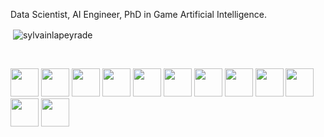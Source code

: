 Data Scientist, AI Engineer, PhD in Game Artificial Intelligence.

<p>&nbsp;<img align="center" src="https://github-readme-stats-tau-lovat.vercel.app/api?username=sylvainlapeyrade&show_icons=true&locale=en&theme=theme=transparent" alt="sylvainlapeyrade" /></p>

</br>
<p align="left">
  <img src="https://cdn.jsdelivr.net/gh/devicons/devicon/icons/python/python-original-wordmark.svg" width="45" height="45"/>
  <img src="https://cdn.jsdelivr.net/gh/devicons/devicon/icons/csharp/csharp-original.svg" width="45" height="45"/>
  <img src="https://cdn.jsdelivr.net/gh/devicons/devicon/icons/cplusplus/cplusplus-original.svg" width="45" height="45"/>
  <img src="https://cdn.jsdelivr.net/gh/devicons/devicon/icons/unity/unity-original-wordmark.svg" width="45" height="45"/>
  <img src="https://cdn.jsdelivr.net/gh/devicons/devicon/icons/unrealengine/unrealengine-original-wordmark.svg" width="45" height="45"/>
  <img src="https://cdn.jsdelivr.net/gh/devicons/devicon/icons/godot/godot-original-wordmark.svg" width="45" height="45"/>
  <img src="https://cdn.jsdelivr.net/gh/devicons/devicon/icons/azuresqldatabase/azuresqldatabase-original.svg" width="45" height="45"/>
  <img src="https://cdn.jsdelivr.net/gh/devicons/devicon/icons/java/java-original-wordmark.svg" width="45" height="45"/>
  <img src="https://cdn.jsdelivr.net/gh/devicons/devicon/icons/javascript/javascript-original.svg" width="45" height="45"/>
  <img src="https://cdn.jsdelivr.net/gh/devicons/devicon/icons/rust/rust-original.svg" width="45" height="45"/>
  <img src="https://cdn.jsdelivr.net/gh/devicons/devicon/icons/html5/html5-original-wordmark.svg" width="45" height="45"/>
  <img src="https://cdn.jsdelivr.net/gh/devicons/devicon/icons/css3/css3-original-wordmark.svg" width="45" height="45"/>
<p>


<!--
**sylvainlapeyrade/sylvainlapeyrade** is a ✨ _special_ ✨ repository because its `README.md` (this file) appears on your GitHub profile.

Here are some ideas to get you started:

- 🔭 I’m currently working on ...
- 🌱 I’m currently learning ...
- 👯 I’m looking to collaborate on ...
- 🤔 I’m looking for help with ...
- 💬 Ask me about ...
- 📫 How to reach me: ...
- 😄 Pronouns: ...
- ⚡ Fun fact: ...
-->
